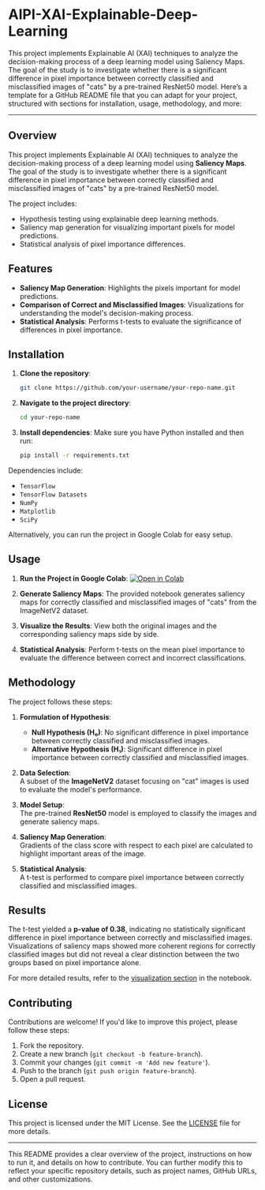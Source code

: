 # AIPI-XAI-Explainable-Deep-Learning
This project implements Explainable AI (XAI) techniques to analyze the decision-making process of a deep learning model using Saliency Maps. The goal of the study is to investigate whether there is a significant difference in pixel importance between correctly classified and misclassified images of "cats" by a pre-trained ResNet50 model.
Here’s a template for a GitHub README file that you can adapt for your project, structured with sections for installation, usage, methodology, and more:

---

## Overview

This project implements Explainable AI (XAI) techniques to analyze the decision-making process of a deep learning model using **Saliency Maps**. The goal of the study is to investigate whether there is a significant difference in pixel importance between correctly classified and misclassified images of "cats" by a pre-trained ResNet50 model.

The project includes:
- Hypothesis testing using explainable deep learning methods.
- Saliency map generation for visualizing important pixels for model predictions.
- Statistical analysis of pixel importance differences.


## Features

- **Saliency Map Generation**: Highlights the pixels important for model predictions.
- **Comparison of Correct and Misclassified Images**: Visualizations for understanding the model's decision-making process.
- **Statistical Analysis**: Performs t-tests to evaluate the significance of differences in pixel importance.

## Installation

1. **Clone the repository**:
   ```bash
   git clone https://github.com/your-username/your-repo-name.git
   ```
2. **Navigate to the project directory**:
   ```bash
   cd your-repo-name
   ```

3. **Install dependencies**: Make sure you have Python installed and then run:
   ```bash
   pip install -r requirements.txt
   ```

Dependencies include:
- `TensorFlow`
- `TensorFlow Datasets`
- `NumPy`
- `Matplotlib`
- `SciPy`

Alternatively, you can run the project in Google Colab for easy setup.

## Usage

1. **Run the Project in Google Colab**:
   [![Open in Colab](https://colab.research.google.com/assets/colab-badge.svg)](https://colab.research.google.com)

2. **Generate Saliency Maps**: The provided notebook generates saliency maps for correctly classified and misclassified images of "cats" from the ImageNetV2 dataset.

3. **Visualize the Results**: View both the original images and the corresponding saliency maps side by side.

4. **Statistical Analysis**: Perform t-tests on the mean pixel importance to evaluate the difference between correct and incorrect classifications.

## Methodology

The project follows these steps:
1. **Formulation of Hypothesis**:  
   - **Null Hypothesis (H₀)**: No significant difference in pixel importance between correctly classified and misclassified images.
   - **Alternative Hypothesis (H₁)**: Significant difference in pixel importance between correctly classified and misclassified images.
   
2. **Data Selection**:  
   A subset of the **ImageNetV2** dataset focusing on "cat" images is used to evaluate the model's performance.

3. **Model Setup**:  
   The pre-trained **ResNet50** model is employed to classify the images and generate saliency maps.

4. **Saliency Map Generation**:  
   Gradients of the class score with respect to each pixel are calculated to highlight important areas of the image.

5. **Statistical Analysis**:  
   A t-test is performed to compare pixel importance between correctly classified and misclassified images.

## Results

The t-test yielded a **p-value of 0.38**, indicating no statistically significant difference in pixel importance between correctly and misclassified images. Visualizations of saliency maps showed more coherent regions for correctly classified images but did not reveal a clear distinction between the two groups based on pixel importance alone.

For more detailed results, refer to the [visualization section](#usage) in the notebook.

## Contributing

Contributions are welcome! If you'd like to improve this project, please follow these steps:
1. Fork the repository.
2. Create a new branch (`git checkout -b feature-branch`).
3. Commit your changes (`git commit -m 'Add new feature'`).
4. Push to the branch (`git push origin feature-branch`).
5. Open a pull request.

## License

This project is licensed under the MIT License. See the [LICENSE](LICENSE) file for more details.

---

This README provides a clear overview of the project, instructions on how to run it, and details on how to contribute. You can further modify this to reflect your specific repository details, such as project names, GitHub URLs, and other customizations.
